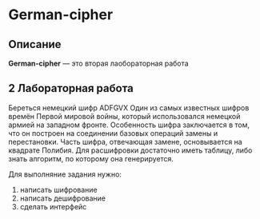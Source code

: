 # German-cipher
## Описание

**German-cipher** — это вторая лаобораторная работа 
## 2 Лабораторная работа
Береться немецкий шифр ADFGVX
Один из самых известных шифров времён Первой мировой войны, который использовался немецкой армией на западном фронте. Особенность шифра заключается в том, что он построен на соединении базовых операций замены и перестановки. 
Часть шифра, отвечающая замене, основывается на квадрате Полибия.
Для расшифровки достаточно иметь  таблицу, либо знать алгоритм, по которому она генерируется.

Для выполняние задания нужно:
1) написать шифрование
2) написать дешифрование 
3) сделать интерфейс
